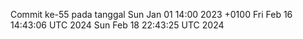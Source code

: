 Commit ke-55 pada tanggal Sun Jan 01 14:00 2023 +0100
Fri Feb 16 14:43:06 UTC 2024
Sun Feb 18 22:43:25 UTC 2024
